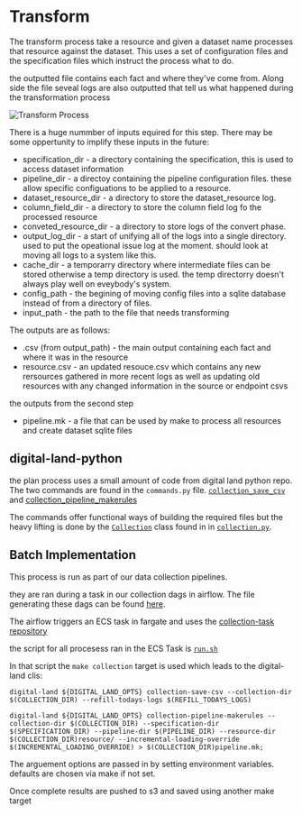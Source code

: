 # Transform

The transform process take a resource and given a dataset name processes that resource against the dataset. This uses a set of configuration files and the specification files which instruct the process what to do.

the outputted file contains each  fact and where they've come from. Along side the file seveal logs  are also outputted that  tell us what happened during the transformation process

![Transform Process](/images/processes/transfom.drawio.png)

There is a huge nummber of inputs equired for this step. There may be some oppertunity to implify these inputs in the future:


- specification_dir - a directory containing the specification, this is used to access dataset information
- pipeline_dir - a directoy containing the pipeline configuration files. these allow specific configuations to be applied to a resource.
- dataset_resource_dir - a directory to store the dataset_resource log.
- column_field_dir - a directory  to store the column field log fo the processed resource
- conveted_resource_dir - a directory to store logs of the convert phase.
- output_log_dir - a start of unifying all of the logs into a single directory. used to put  the opeational issue log at the moment. should look at moving all logs to a system like this.
- cache_dir - a temporarry directory where intermediate files can be stored otherwise a temp directory is used. the temp directorry doesn't always play well on eveybody's system.
- config_path - the begining of moving config files into a sqlite database instead of from a directory of files. 
- input_path - the path to the file that needs transforming

The outputs are as follows:
- <resource>.csv (from output_path) - the  main output  containing each fact and where  it was in the resource  
- resource.csv - an updated resouce.csv which contains any new rersources gathered in more recent logs as well as updating old resources with any changed information in the  source or endpoint csvs

the outputs from the second step

- pipeline.mk - a file that can be used by make to process all resources and create dataset sqlite files

## digital-land-python

the plan process uses a small amount of code from digital land python repo. The two commands are found in the `commands.py` file. [`collection_save_csv`](https://github.com/digital-land/digital-land-python/blob/4a52c75b57d2c9a87e34989f3ae930ab9a7090fe/digital_land/commands.py#L129) and [collection_pipeline_makerules](https://github.com/digital-land/digital-land-python/blob/4a52c75b57d2c9a87e34989f3ae930ab9a7090fe/digital_land/commands.py#L110)


The commands offer functional ways of building the required files but the heavy  lifting is done by  the [`Collection`](https://github.com/digital-land/digital-land-python/blob/4a52c75b57d2c9a87e34989f3ae930ab9a7090fe/digital_land/collection.py#L328) class found in in [`collection.py`](https://github.com/digital-land/digital-land-python/blob/main/digital_land/collection.py).

## Batch Implementation

This process is run as part of our data collection pipelines.

they are ran during a task in our collection dags in airflow. The file generating these dags can be found [here](https://github.com/digital-land/airflow-dags).

The airflow triggers an ECS task in fargate and uses the [collection-task repository](https://github.com/digital-land/collection-task)

the script for all procesess ran in the ECS Task is [`run.sh`](https://github.com/digital-land/collection-task/blob/104df85861401d6088728039792a75038ee580ca/task/run.sh#L27)

In that script the `make collection` target is used which leads
to the digital-land clis:

`digital-land ${DIGITAL_LAND_OPTS} collection-save-csv --collection-dir $(COLLECTION_DIR) --refill-todays-logs $(REFILL_TODAYS_LOGS)`

`digital-land ${DIGITAL_LAND_OPTS} collection-pipeline-makerules --collection-dir $(COLLECTION_DIR) --specification-dir $(SPECIFICATION_DIR) --pipeline-dir $(PIPELINE_DIR) --resource-dir $(COLLECTION_DIR)resource/ --incremental-loading-override $(INCREMENTAL_LOADING_OVERRIDE) > $(COLLECTION_DIR)pipeline.mk;`

The arguement options are passed in by setting environment variables. defaults are chosen via make if not set.

Once complete results are pushed to s3 and saved using another make target